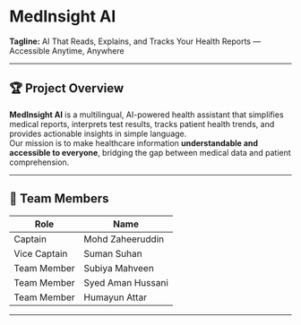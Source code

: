 # MedInsight AI

**Tagline:** AI That Reads, Explains, and Tracks Your Health Reports — Accessible Anytime, Anywhere

---

## 🏆 Project Overview
**MedInsight AI** is a multilingual, AI-powered health assistant that simplifies medical reports, interprets test results, tracks patient health trends, and provides actionable insights in simple language.  
Our mission is to make healthcare information **understandable and accessible to everyone**, bridging the gap between medical data and patient comprehension.

---

## 👥 Team Members

| Role | Name |
|------|------|
| Captain | Mohd Zaheeruddin |
| Vice Captain | Suman Suhan |
| Team Member | Subiya Mahveen |
| Team Member | Syed Aman Hussani |
| Team Member | Humayun Attar |

---






